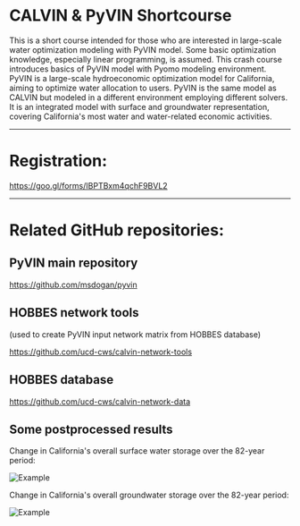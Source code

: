 # CALVIN & PyVIN Shortcourse
This is a short course intended for those who are interested in large-scale water optimization modeling with PyVIN model. Some basic optimization knowledge, especially linear programming, is assumed. This crash course introduces basics of PyVIN model with Pyomo modeling environment. PyVIN is a large-scale hydroeconomic optimization model for California, aiming to optimize water allocation to users. PyVIN is the same model as CALVIN but modeled in a different environment employing different solvers. It is an integrated model with surface and groundwater representation, covering California's most water and water-related economic activities.
*********************************
# Registration:
https://goo.gl/forms/IBPTBxm4qchF9BVL2
*********************************
# Related GitHub repositories:

## PyVIN main repository
https://github.com/msdogan/pyvin

## HOBBES network tools
(used to create PyVIN input network matrix from HOBBES database)

https://github.com/ucd-cws/calvin-network-tools

## HOBBES database
https://github.com/ucd-cws/calvin-network-data

## Some postprocessed results

Change in California's overall surface water storage over the 82-year period:

![Example](https://github.com/msdogan/CALVIN-PyVIN_shortcourse/blob/master/Examples/full_size_model/sr.gif)

Change in California's overall groundwater storage over the 82-year period:

![Example](https://github.com/msdogan/CALVIN-PyVIN_shortcourse/blob/master/Examples/full_size_model/gw.gif)
